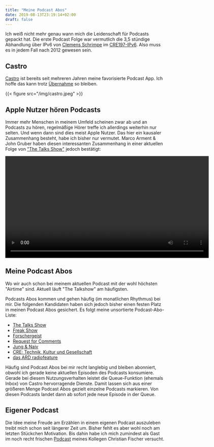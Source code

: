 ```yaml
---
title: "Meine Podcast Abos"
date: 2019-08-13T23:19:14+02:00
draft: false
---
```


Ich weiß nicht mehr genau wann mich die Leidenschaft für Podcasts gepackt hat. Die erste Podcast Folge war vermutlich die 3,5 stündige Abhandlung über IPv6 von [Clemens Schrimpe](https://twitter.com/csch42) im [CRE197-IPv6](https://cre.fm/cre197-ipv6). Also muss es in jedem Fall nach 2012 gewesen sein.

## Castro

[Castro](http://supertop.co/castro/) ist bereits seit mehreren Jahren meine favorisierte Podcast App. Ich hoffe das kann trotz [Übernahme](https://blog.supertop.co/post/181062750382/podcast-we-sold-castro) so bleiben. 

{{< figure src="/img/castro.jpeg" >}}

## Apple Nutzer hören Podcasts

Immer mehr Menschen in meinem Umfeld scheinen zwar ab und an Podcasts zu hören, regelmäßige Hörer treffe ich allerdings weiterhin nur selten. Und wenn dann sind dies meist Apple Nutzer. Das hier ein kausaler Zusammenhang besteht, habe ich bisher nur vermutet. Marco Arment & John Gruber haben diesen interessanten Zusammenhang in einer aktuellen Folge von ["The Talks Show"](https://daringfireball.net/thetalkshow/) jedoch bestätigt: 

<video width="640" controls>
  <source src="https://about.sascha-bleidner.de/files/apple-podcast.mov" type="video/mp4">
</video>

## Meine Podcast Abos

Wo wir auch schon bei meinem aktuellen Podcast mit der wohl höchsten "Airtime" sind. Aktuell läuft "The Talkshow" am häufigsten. 

Podcasts Abos kommen und gehen häufig (im monatlichen Rhythmus) bei mir. Die folgenden Kandidaten haben sich jedoch bisher einen festen Platz in meinen Podcast Abos gesichert. Es folgt meine unsortierte Podcast-Abo-Liste:

* [The Talks Show](https://daringfireball.net/thetalkshow/)
* [Freak Show](https://freakshow.fm)
* [Forschergeist](https://forschergeist.de)
* [Request for Comments](https://requestforcomments.de)
* [Jung & Naiv](http://www.jungundnaiv.de)
* [CRE: Technik, Kultur und Gesellschaft](https://cre.fm)
* [das ARD radiofeature](https://www.ard.de/home/radio/das_ARD_radiofeature/2408518/index.html)

Häufig sind Podcast Abos bei mir recht langlebig und bleiben abonniert, obwohl ich gerade keine aktuellen Episoden des Podcasts konsumiere. 
Gerade bei diesem Nutzungsverhalten leistet die Queue-Funktion (ehemals Inbox) von Castro hervorragende Dienste. Damit lassen sich aus einer größeren Menge Podcast Abos gezielt einzelne Podcasts markieren. Von diesen Podcasts landet dann ab sofort jede neue Episode in der Queue.

## Eigener Podcast

Die Idee meine Freude am Erzählen in einem eigenen Podcast auszuleben treibt mich schon seit längerer Zeit um. Bisher fehlt es aber wohl noch am letzten Stückchen Motivation. Bis dahin habe ich mich zumindest als Gast im noch recht frischen [Podcast](http://agiledojo.de/podcast/) meines Kollegen Christian Fischer versucht.
